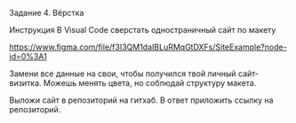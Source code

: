 Задание 4. Вёрстка

Инструкция
В Visual Code сверстать одностраничный сайт по макету

https://www.figma.com/file/f3I3QM1daIBLuRMqGtDXFs/SiteExample?node-id=0%3A1

Замени все данные на свои, чтобы получился твой личный сайт-визитка. Можешь менять цвета, но соблюдай структуру макета.

Выложи сайт в репозиторий на гитхаб. В ответ приложить ссылку на репозиторий.
